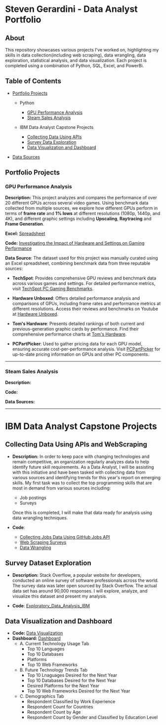 # Steven Gerardini - Data Analyst Portfolio

## About
This repository showcases various projects I've worked on, highlighting my skills in data collection(including web scraping), data wrangling, data exploration, statistical analysis, and data visualization. Each project is completed using a combination of Python, SQL, Excel, and PowerBi.


## Table of Contents
- [Portfolio Projects](#portfolio-projects)
  
  - Python
      - [GPU Performance Analysis](#gpu-performance-analysis)
      - [Steam Sales Analysis](#steam-sales-analysis)
   
  - IBM Data Analyst Capstone Projects
      - [Collecting Data Using APIs](#collecting-data-using-apis-and-webscraping)
      - [Survey Data Exploration](#survey-dataset-exploration)
      - [Data Visualization and Dashboard](#Data_Visualization_and_Dashboard)
   
        
- [Data Sources](Data_Sources.md) 


## Portfolio Projects



### GPU Performance Analysis 


**Description:** This project analyzes and compares the performance of over 20 different GPUs across several video games.
Using benchmark data collected from multiple sources, we explore how different GPUs perform in terms of **frame rate** and **1% lows** 
at different resolutions (1080p, 1440p, and 4K), and different graphic settings including **Upscaling**, **Raytracing** and **Frame Generation**.

**Excel:** [Spreadsheet](https://github.com/StevenGerardini/Data-Analyst-Portfolio/blob/a72868a69e6843f4b45a62a90b8978a3c49f7b67/GPU%20Benchmarks%202024%20Games.xlsx)

**Code:** [Investigating the Impact of Hardware and Settings on Gaming Performance](https://nbviewer.org/github/StevenGerardini/Data-Analyst-Portfolio/blob/main/GPU%20Performance%20Analysis.ipynb)

**Data Source**: The dataset used for this project was manually curated using an Excel spreadsheet, combining benchmark data from three reputable sources:       
- **TechSpot**: Provides comprehensive GPU reviews and benchmark data across various games and settings. For detailed performance metrics, visit [TechSpot PC Gaming Benchmarks](https://www.techspot.com/features/gaming-benchmarks/).
  
- **Hardware Unboxed**: Offers detailed performance analysis and comparisons of GPUs, including frame rates and performance metrics at different resolutions. Access their reviews and benchmarks on Youtube at [Hardware Unboxed](https://www.youtube.com/@Hardwareunboxed/featured).

- **Tom's Hardware**: Presents detailed rankings of both current and previous-generation graphic cards by performance. Find their comprehensive performance charts at [Tom's Hardware](https://www.tomshardware.com/reviews/gpu-hierarchy,4388.html).
  
- **PCPartPicker**: Used to gather pricing data for each GPU model, ensuring accurate cost-per-performance analysis. Visit [PCPartPicker](https://pcpartpicker.com/products/video-card/) for up-to-date pricing information on GPUs and other PC components.


---------------------------------------------
### Steam Sales Analysis

**Description:** 

**Code:**

**Data Sources:**




---------------------------------------------
# IBM Data Analyst Capstone Projects

## Collecting Data Using APIs and WebScraping
  - **Description:** In order to keep pace with changing technologies and remain competitive, an organization regularly analyzes data to help identify future skill requirements. As a Data Analyst, I will be assisting with this initiative and have been tasked with collecting data from various sources and identifying trends for this year's report on emerging skills. My first task was to collect the top programming skills that are most in demand from various sources including:
      - Job postings
      - Surveys
        
    Once this is completed, I will make that data ready for analysis using data wrangling techniques. 
 
      
  - **Code**: 
    - [Collecting Jobs Data Using GitHub Jobs API](https://nbviewer.org/github/StevenGerardini/Data-Analyst-Portfolio/blob/main/Collecting%20Job%20Data%20Using%20APIs.ipynb)
    - [Web Scraping Surveys](Web_Scraping_IBM.ipynb)
    - [Data Wrangling](Data_Wrangling_IBM.ipynb)


## Survey Dataset Exploration

  - **Description:** Stack Overflow, a popular website for developers, conducted an online survey of software professionals across the world. The survey data was later open sourced by Stack Overflow. The actual data set has around 90,000 responses. I will explore, analyze, and visualize this dataset and present my analysis.

  - **Code**: [Exploratory_Data_Analysis_IBM](Exploratory_Data_Analysis_IBM.ipynb)

    
## Data Visualization and Dashboard


  - **Code:** [Data Visualization](Data_Visualization_IBM.ipynb)
  - **Dashboard:** [Dashboard](Kaggle_Survey_2023_Dashboard.pdf)
      - A. Current Technology Usage Tab
          - Top 10 Languages
          - Top 10 Databases
          - Platforms
          - Top 10 Web Frameworks
      - B. Future Technology Trends Tab
          - Top 10 Lnaguages Desired for the Next Year
          - Top 10 Databases Desired for the Next Year
          - Desired Platforms for the Next Year
          - Top 10 Web Frameworks Desired for the Next Year
      - C. Demographics Tab
          - Respondent Classified by Work Experience
          - Respondent Count for Countries
          - Respondent Count by Age
          - Respondent Count by Gender and Classified by Education Level







